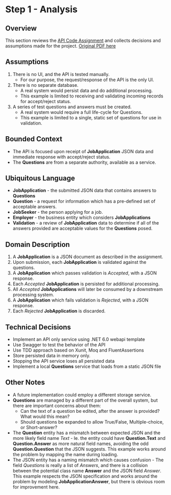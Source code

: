 # Step 1 - Analysis

## Overview

This section reviews the [API Code Assignment](/docs/api-code-assignment.md) and collects decisions and assumptions made for the project. [Original PDF here](/docs/API-Code-Assignment.pdf)

## Assumptions

1. There is no UI, and the API is tested manually. 
   - For our purpose, the request/response of the API is the only UI.
2. There is no separate database.
   - A real system would persist data and do additional processing. 
   - This example is limited to receiving and validating incoming records for accept/reject status.
3. A series of test questions and answers must be created.
   - A real system would require a full life-cycle for Questions. 
   - This example is limited to a single, static set of questions for use in validation.

## Bounded Context

- The API is focused upon receipt of **JobApplication** JSON data and immediate response with accept/reject status.
- The **Questions** are from a separate authority, available as a service. 

## Ubiquitous Language

- **JobApplication** - the submitted JSON data that contains answers to **Questions**
- **Question** - a request for information which has a pre-defined set of acceptable answers.
- **JobSeeker** - the person applying for a job.
- **Employer** - the business entity which considers **JobApplications** 
- **Validation** - a review of **JobApplication** data to determine if all of the answers provided are acceptable values for the **Questions** posed. 

## Domain Description

1. A **JobApplication** is a JSON document as described in the assignment.
3. Upon submission, each **JobApplication** is validated against the questions.
4. A **JobApplication** which passes validation is *Accepted*, with a JSON response.
5. Each *Accepted* **JobApplication** is persisted for additional processing.
6. All *Accepted* **JobApplications** will later be consumed by a downstream processing system.
7. A **JobApplication** which fails validation is *Rejected*, with a JSON response.
8. Each *Rejected* **JobApplication** is discarded.

## Technical Decisions

- Implement an API only service using .NET 6.0 webapi template
- Use Swagger to test the behavior of the API
- Use TDD approach based on Xunit, Moq and FluentAssertions
- Store persisted data in memory only. 
- Stopping the API service loses all persisted data
- Implement a local **Questions** service that loads from a static JSON file


## Other Notes

- A future implementation could employ a different storage service.
- **Questions** are managed by a different part of the overall system, but there are important concerns about them:
  - Can the text of a question be edited, after the answer is provided? What would this mean?
  - Should questions be expanded to allow True/False, Multiple-choice, or Short-answer?
- The **Question** entity has a mismatch between expected JSON and the more likely field name *Text* - Ie. the entity could have **Question.Text** and **Question.Answer** as more natural field names, avoiding the odd **Question.Question** that the JSON suggests. This example works around the problem by mapping the name during loading.
- The JSON  entity has a naming mismatch which causes confusion - The field *Questions* is really a list of *Answers*, and there is a collision between the potential class name **Answer** and the JSON field *Answer*. This example respects the JSON specification and works around the problem by modeling **JobApplicationAnswer**, but there is obvious room for improvement here.
